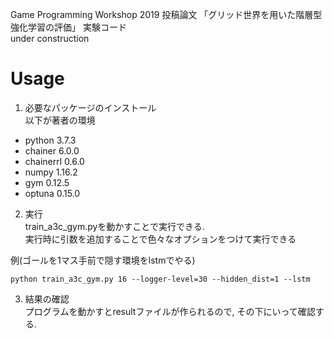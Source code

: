Game Programming Workshop 2019 投稿論文 「グリッド世界を用いた階層型強化学習の評価」 実験コード  
under construction

# Usage
1. 必要なパッケージのインストール  
以下が著者の環境  
  - python 3.7.3
  - chainer 6.0.0
  - chainerrl 0.6.0
  - numpy 1.16.2
  - gym 0.12.5
  - optuna 0.15.0

2. 実行  
train_a3c_gym.pyを動かすことで実行できる.  
実行時に引数を追加することで色々なオプションをつけて実行できる  
  
例(ゴールを1マス手前で隠す環境をlstmでやる)  

`python train_a3c_gym.py 16 --logger-level=30 --hidden_dist=1 --lstm`

3. 結果の確認  
プログラムを動かすとresultファイルが作られるので, その下にいって確認する.
